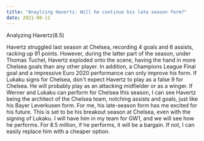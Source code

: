 ```yaml
---
title: "Anaylzing Havertz: Will he continue his late season form?"
date: 2021-08-11
---
```



Analyzing Havertz(8.5)

Havertz struggled last season at Chelsea, recording 4 goals and 6 assists, racking up 91 points. However, during the latter part of the season, under Thomas Tuchel, 
Havertz exploded onto the scene, having the hand in more Chelsea goals than any other player. In addition, a Champions League Final goal and a impressive Euro 2020 
performance can only improve his form. If Lukaku signs for Chelsea, don't expect Havertz to play as a false 9 for Chelsea. He will probably play as an attacking 
midfielder or as a winger. If Werner and Lukaku can perform for Chelsea this season, I can see Havertz being the architect of the Chelsea team, notching assists and 
goals, just like his Bayer Leverkusen form.
For me, his late-season form has me excited for his future. This is set to be his breakout season at Chelsea, even with the signing of Lukaku. I will have him in my 
team for GW1, and we will see how he performs. For 8.5 million, if he performs, it will be a bargain. If not, I can easily replace him with a cheaper option.

